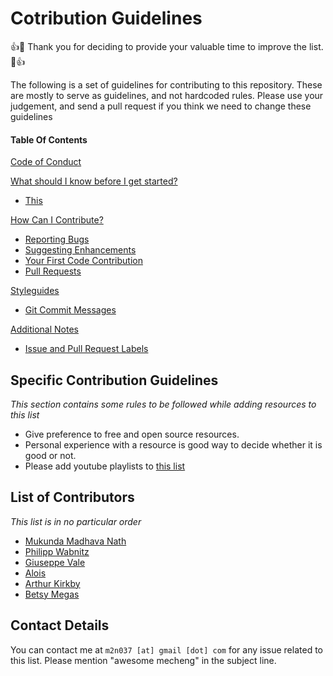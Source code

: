 # Cotribution Guidelines
:+1::tada: Thank you for deciding to provide your valuable time to improve the list. :tada::+1:

The following is a set of guidelines for contributing to this repository. These are mostly to serve as guidelines, and not hardcoded rules. Please use your judgement, and send a pull request if you think we need to change these guidelines

#### Table Of Contents

[Code of Conduct](#code-of-conduct)

[What should I know before I get started?](#what-should-i-know-before-i-get-started)
  * [This](#atom-and-packages)
 
[How Can I Contribute?](#how-can-i-contribute)
  * [Reporting Bugs](#reporting-bugs)
  * [Suggesting Enhancements](#suggesting-enhancements)
  * [Your First Code Contribution](#your-first-code-contribution)
  * [Pull Requests](#pull-requests)

[Styleguides](#styleguides)
  * [Git Commit Messages](#git-commit-messages)

[Additional Notes](#additional-notes)
  * [Issue and Pull Request Labels](#issue-and-pull-request-labels)


## Specific Contribution Guidelines
_This section contains some rules to be followed while adding resources to this list_
* Give preference to free and open source resources.
* Personal experience with a resource is good way to decide whether it is good or not.
* Please add youtube playlists to [this list](https://github.com/m2n037/awesome-mecheng/blob/master/youtube-playlists.md)

## List of Contributors
*This list is in no particular order*
- [Mukunda Madhava Nath](https://github.com/m2n037)
- [Philipp Wabnitz](https://github.com/pwab)
- [Giuseppe Vale](https://github.com/Clockmaker)
- [Alois](https://github.com/aloisdg)
- [Arthur Kirkby](https://github.com/akirkby)
- [Betsy Megas](https://github.com/BMegas)

## Contact Details
You can contact me at ``` m2n037 [at] gmail [dot] com ``` for any issue related to this list. Please mention "awesome mecheng" in the subject line.
